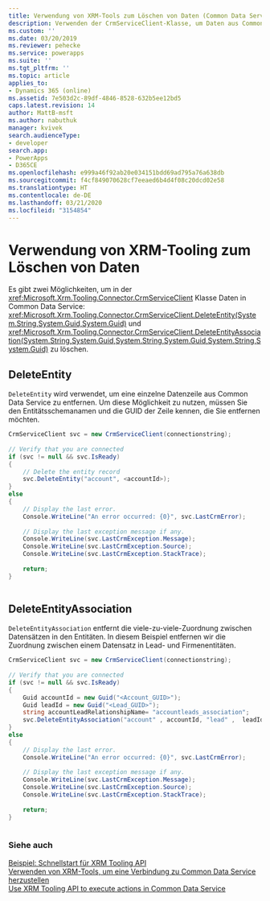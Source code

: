 ```yaml
---
title: Verwendung von XRM-Tools zum Löschen von Daten (Common Data Service) | Microsoft-Dokumentation
description: Verwenden der CrmServiceClient-Klasse, um Daten aus Common Data Service zu löschen
ms.custom: ''
ms.date: 03/20/2019
ms.reviewer: pehecke
ms.service: powerapps
ms.suite: ''
ms.tgt_pltfrm: ''
ms.topic: article
applies_to:
- Dynamics 365 (online)
ms.assetid: 7e503d2c-89df-4846-8528-632b5ee12bd5
caps.latest.revision: 14
author: MattB-msft
ms.author: nabuthuk
manager: kvivek
search.audienceType:
- developer
search.app:
- PowerApps
- D365CE
ms.openlocfilehash: e999a46f92ab20e034151bdd69ad795a76a638db
ms.sourcegitcommit: f4cf849070628cf7eeaed6b4d4f08c20dcd02e58
ms.translationtype: HT
ms.contentlocale: de-DE
ms.lasthandoff: 03/21/2020
ms.locfileid: "3154854"
---
```

# <a name="use-xrm-tooling-to-delete-data"></a>Verwendung von XRM-Tooling zum Löschen von Daten

Es gibt zwei Möglichkeiten, um in der <xref:Microsoft.Xrm.Tooling.Connector.CrmServiceClient> Klasse Daten in Common Data Service: <xref:Microsoft.Xrm.Tooling.Connector.CrmServiceClient.DeleteEntity(System.String,System.Guid,System.Guid)> und <xref:Microsoft.Xrm.Tooling.Connector.CrmServiceClient.DeleteEntityAssociation(System.String,System.Guid,System.String,System.Guid,System.String,System.Guid)> zu löschen.  
  
## <a name="deleteentity"></a>DeleteEntity  

`DeleteEntity` wird verwendet, um eine einzelne Datenzeile aus Common Data Service zu entfernen. Um diese Möglichkeit zu nutzen, müssen Sie den Entitätsschemanamen und die GUID der Zeile kennen, die Sie entfernen möchten.  
  
```csharp  
CrmServiceClient svc = new CrmServiceClient(connectionstring);  
  
// Verify that you are connected  
if (svc != null && svc.IsReady)  
{  
    // Delete the entity record  
    svc.DeleteEntity("account", <accountId>);  
}  
else  
{  
    // Display the last error.  
    Console.WriteLine("An error occurred: {0}", svc.LastCrmError);  
  
    // Display the last exception message if any.  
    Console.WriteLine(svc.LastCrmException.Message);  
    Console.WriteLine(svc.LastCrmException.Source);  
    Console.WriteLine(svc.LastCrmException.StackTrace);  
  
    return;  
}  
  
```  
  
## <a name="deleteentityassociation"></a>DeleteEntityAssociation  

`DeleteEntityAssociation` entfernt die viele-zu-viele-Zuordnung zwischen Datensätzen in den Entitäten. In diesem Beispiel entfernen wir die Zuordnung zwischen einem Datensatz in Lead- und Firmenentitäten.  
  
```csharp  
CrmServiceClient svc = new CrmServiceClient(connectionstring);  
  
// Verify that you are connected  
if (svc != null && svc.IsReady)  
{  
    Guid accountId = new Guid("<Account_GUID>");  
    Guid leadId = new Guid("<Lead_GUID>");  
    string accountLeadRelationshipName= "accountleads_association";   
    svc.DeleteEntityAssociation("account" , accountId, "lead" ,  leadId, accountLeadRelationshipName)  
}  
else  
{  
    // Display the last error.  
    Console.WriteLine("An error occurred: {0}", svc.LastCrmError);  
  
    // Display the last exception message if any.  
    Console.WriteLine(svc.LastCrmException.Message);  
    Console.WriteLine(svc.LastCrmException.Source);  
    Console.WriteLine(svc.LastCrmException.StackTrace);  
  
    return;  
}  
  
```  
  
### <a name="see-also"></a>Siehe auch  

[Beispiel: Schnellstart für XRM Tooling API](sample-quick-start-xrm-tooling-api.md)<br />
[Verwenden von XRM-Tools, um eine Verbindung zu Common Data Service herzustellen](use-crmserviceclient-constructors-connect.md)<br />
[Use XRM Tooling API to execute actions in Common Data Service](use-xrm-tooling-execute-actions.md)

